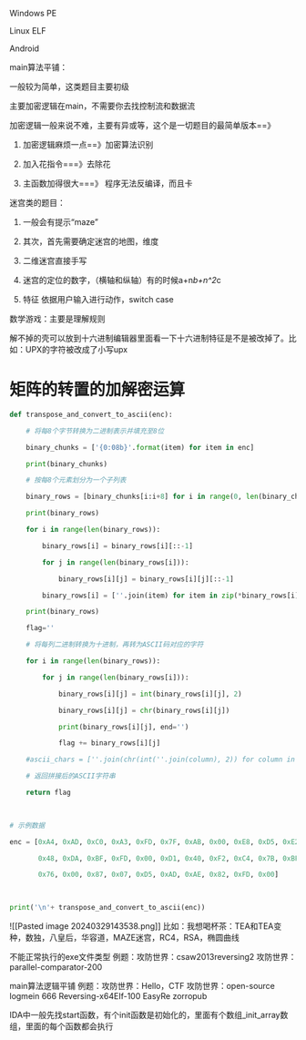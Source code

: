   Windows PE

Linux ELF

Android

main算法平铺：

一般较为简单，这类题目主要初级

主要加密逻辑在main，不需要你去找控制流和数据流

加密逻辑一般来说不难，主要有异或等，这个是一切题目的最简单版本==》

1. 加密逻辑麻烦一点==》加密算法识别
    
2. 加入花指令===》去除花
    
3. 主函数加得很大===》 程序无法反编译，而且卡
    

迷宫类的题目：

1. 一般会有提示“maze”
    
2. 其次，首先需要确定迷宫的地图，维度
    
3. 二维迷宫直接手写
    
4. 迷宫的定位的数字，（横轴和纵轴）有的时候a+n*b+n^2*c
    
5. 特征 依据用户输入进行动作，switch case
    

数学游戏：主要是理解规则

解不掉的壳可以放到十六进制编辑器里面看一下十六进制特征是不是被改掉了。比如：UPX的字符被改成了小写upx

# 矩阵的转置的加解密运算

```python
def transpose_and_convert_to_ascii(enc):

    # 将每8个字节转换为二进制表示并填充至8位

    binary_chunks = ['{0:08b}'.format(item) for item in enc]

    print(binary_chunks)

    # 按每8个元素划分为一个子列表

    binary_rows = [binary_chunks[i:i+8] for i in range(0, len(binary_chunks), 8)]

    print(binary_rows)

    for i in range(len(binary_rows)):

        binary_rows[i] = binary_rows[i][::-1]

        for j in range(len(binary_rows[i])):

            binary_rows[i][j] = binary_rows[i][j][::-1]

        binary_rows[i] = [''.join(item) for item in zip(*binary_rows[i])]

    print(binary_rows)

    flag=''

    # 将每列二进制转换为十进制，再转为ASCII码对应的字符

    for i in range(len(binary_rows)):

        for j in range(len(binary_rows[i])):

            binary_rows[i][j] = int(binary_rows[i][j], 2)

            binary_rows[i][j] = chr(binary_rows[i][j])

            print(binary_rows[i][j], end='')

            flag += binary_rows[i][j]

    #ascii_chars = [''.join(chr(int(''.join(column), 2)) for column in binary_rows)]

    # 返回拼接后的ASCII字符串

    return flag

  

# 示例数据

enc = [0xA4, 0xAD, 0xC0, 0xA3, 0xFD, 0x7F, 0xAB, 0x00, 0xE8, 0xD5, 0xE2,

       0x48, 0xDA, 0xBF, 0xFD, 0x00, 0xD1, 0x40, 0xF2, 0xC4, 0x7B, 0xBF,

       0x76, 0x00, 0x87, 0x07, 0xD5, 0xAD, 0xAE, 0x82, 0xFD, 0x00]

  

print('\n'+ transpose_and_convert_to_ascii(enc))
```


![[Pasted image 20240329143538.png]]
比如：我想喝杯茶：TEA和TEA变种，数独，八皇后，华容道，MAZE迷宫，RC4，RSA，椭圆曲线

不能正常执行的exe文件类型
例题：攻防世界：csaw2013reversing2
攻防世界：parallel-comparator-200

main算法逻辑平铺
例题：攻防世界：Hello，CTF
攻防世界：open-source
logmein
666
Reversing-x64EIf-100
EasyRe
zorropub


IDA中一般先找start函数，有个init函数是初始化的，里面有个数组_init_array数组，里面的每个函数都会执行